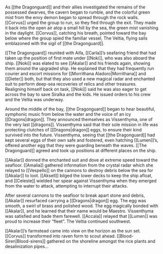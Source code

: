 As [[the Dragonguard]] and their allies investigated the remains of the possessed dwarves, the cavern began to rumble, and the colorful green mist from the envy demon began to spread through the rock walls. [[Corvus]] urged the group to run, so they fled through the exit. They made it back into the open air atop a small hill by the sea, the green mist vanishing in the daylight. [[Corvus]], catching his breath, pointed toward the bay below where the group spied the familiar vessel, The Veltia, flying sails emblazoned with the sigil of [[the Dragonguard]].

[[The Dragonguard]] reunited with Aifa, [[Carla]]’s seafaring friend that had taken up the position of first mate under [[Noki]], who was also aboard the ship. [[Noki]] was elated to see [[Akalar]] and his friends again, showing them around the upgraded ship. He explained that they had frequently run courier and escort missions for [[Morrithana Aladoro|Morrithana]] and [[Dieter]] both, but that they also used a new magical radar and enchanted suit to perform deep-sea recoveries of relics and other treasures. Realigning himself back on task, [[Noki]] said he was also eager to get across the bay to save Siralka and the kids. He issued orders to his crew and the Veltia was underway.

Around the middle of the bay, [[the Dragonguard]] began to hear beautiful, symphonic music from below the water and the voice of an icy [[Dragons|dragon]]. They announced themselves as Vissenthyma, one of the very last [[dragons]]. Vissenthyma said that their sole mission in life was protecting clutches of [[Dragons|dragon]] eggs, to ensure their kind survived into the future. Vissenthyma, seeing that [[the Dragonguard]] had kept several eggs of their own safe and fostered, even hatching [[Lumen]]’s, offered another egg that they were guarding beneath the waves. [[The Dragonguard]] agreed and took up positions at different places on the ship. 

[[Akalar]] donned the enchanted suit and dove at extreme speed toward the seafloor. [[Amalia]] gathered information from the crystal radar which she relayed to [[Vespello]] on the cannons to destroy debris below the sea for [[Akalar]] to loot. [[Aksell]] bilged the lower decks to keep the ship afloat, and [[Celeste]] wielded her spear against Vissenthyma when they emerged from the water to attack, attempting to interrupt their attacks.

After several cannons to the seafloor to break apart stone and debris, [[Akalar]] resurfaced carrying a [[Dragons|dragon]] egg. The egg was smooth, a swirl of brass and polished wood. The egg magically bonded with [[Akalar]], and he learned that their name would be Maestro. Vissenthyma was satisfied and bade them farewell. [[Accala]] relayed that [[Lumen]] was proud to increase their “fleet”. The Veltia continued southwest. 

[[Akalar]]’s farmstead came into view on the horizon as the sun set. [[Corvus]] transformed into raven form to scout ahead. [[Blood-Siren|Blood-sirens]] gathered on the shoreline amongst the rice plants and desalinization pipes… 
